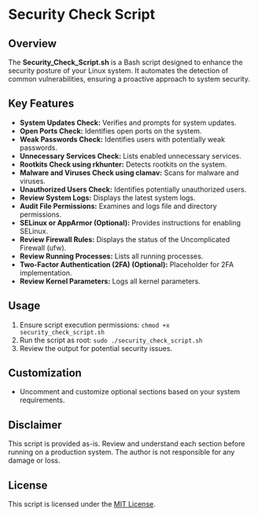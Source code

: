 # Security Check Script

## Overview

The **Security_Check_Script.sh** is a Bash script designed to enhance the security posture of your Linux system. It automates the detection of common vulnerabilities, ensuring a proactive approach to system security.

## Key Features

- **System Updates Check:** Verifies and prompts for system updates.
- **Open Ports Check:** Identifies open ports on the system.
- **Weak Passwords Check:** Identifies users with potentially weak passwords.
- **Unnecessary Services Check:** Lists enabled unnecessary services.
- **Rootkits Check using rkhunter:** Detects rootkits on the system.
- **Malware and Viruses Check using clamav:** Scans for malware and viruses.
- **Unauthorized Users Check:** Identifies potentially unauthorized users.
- **Review System Logs:** Displays the latest system logs.
- **Audit File Permissions:** Examines and logs file and directory permissions.
- **SELinux or AppArmor (Optional):** Provides instructions for enabling SELinux.
- **Review Firewall Rules:** Displays the status of the Uncomplicated Firewall (ufw).
- **Review Running Processes:** Lists all running processes.
- **Two-Factor Authentication (2FA) (Optional):** Placeholder for 2FA implementation.
- **Review Kernel Parameters:** Logs all kernel parameters.

## Usage

1. Ensure script execution permissions: `chmod +x security_check_script.sh`
2. Run the script as root: `sudo ./security_check_script.sh`
3. Review the output for potential security issues.

## Customization

- Uncomment and customize optional sections based on your system requirements.

## Disclaimer

This script is provided as-is. Review and understand each section before running on a production system. The author is not responsible for any damage or loss.

## License

This script is licensed under the [MIT License](LICENSE).
